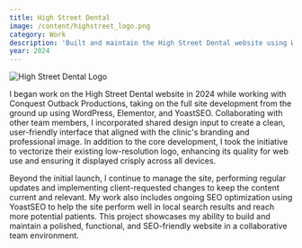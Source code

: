 ```yaml
---
title: High Street Dental
image: /content/highstreet_logo.png
category: Work
description: 'Built and maintain the High Street Dental website using WordPress, Elementor, and YoastSEO, incorporating team design input and a custom vectorized logo.'
year: 2024
---
```


![High Street Dental Logo](/content/highstreet_logo.png)

I began work on the High Street Dental website in 2024 while working with Conquest Outback Productions, taking on the full site development from the ground up using WordPress, Elementor, and YoastSEO. Collaborating with other team members, I incorporated shared design input to create a clean, user-friendly interface that aligned with the clinic's branding and professional image. In addition to the core development, I took the initiative to vectorize their existing low-resolution logo, enhancing its quality for web use and ensuring it displayed crisply across all devices.

Beyond the initial launch, I continue to manage the site, performing regular updates and implementing client-requested changes to keep the content current and relevant. My work also includes ongoing SEO optimization using YoastSEO to help the site perform well in local search results and reach more potential patients. This project showcases my ability to build and maintain a polished, functional, and SEO-friendly website in a collaborative team environment.